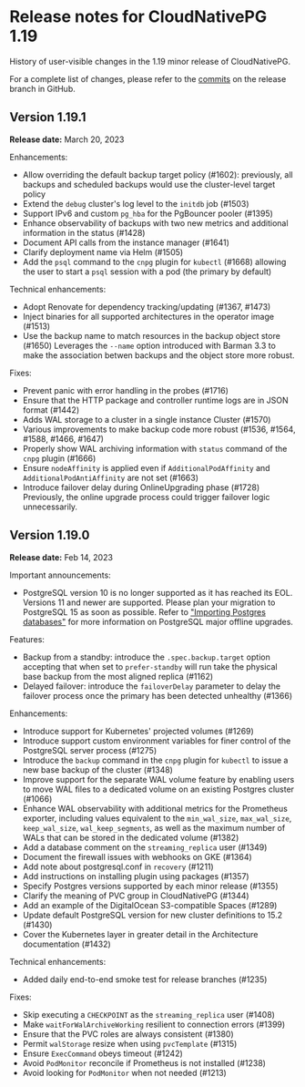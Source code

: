 # Release notes for CloudNativePG 1.19

History of user-visible changes in the 1.19 minor release of CloudNativePG.

For a complete list of changes, please refer to the
[commits](https://github.com/cloudnative-pg/cloudnative-pg/commits/release-1.19)
on the release branch in GitHub.

## Version 1.19.1

**Release date:** March 20, 2023

Enhancements:

- Allow overriding the default backup target policy (#1602): previously, all
  backups and scheduled backups would use the cluster-level target policy
- Extend the `debug` cluster's log level to the `initdb` job (#1503)
- Support IPv6 and custom `pg_hba` for the PgBouncer pooler (#1395)
- Enhance observability of backups with two new metrics and additional
  information in the status (#1428)
- Document API calls from the instance manager (#1641)
- Clarify deployment name via Helm (#1505)
- Add the `psql` command to the `cnpg` plugin for `kubectl` (#1668) allowing
  the user to start a `psql` session with a pod (the primary by default)

Technical enhancements:

- Adopt Renovate for dependency tracking/updating (#1367, #1473)
- Inject binaries for all supported architectures in the operator image (#1513)
- Use the backup name to match resources in the backup object store (#1650)
  Leverages the `--name` option introduced with Barman 3.3 to make the
  association betwen backups and the object store more robust.

Fixes:

- Prevent panic with error handling in the probes (#1716)
- Ensure that the HTTP package and controller runtime logs are in JSON format (#1442)
- Adds WAL storage to a cluster in a single instance Cluster (#1570)
- Various improvements to make backup code more robust (#1536, #1564, #1588, #1466,  #1647)
- Properly show WAL archiving information with `status` command of the `cnpg` plugin (#1666)
- Ensure `nodeAffinity` is applied even if `AdditionalPodAffinity` and
  `AdditionalPodAntiAffinity` are not set (#1663)
- Introduce failover delay during OnlineUpgrading phase (#1728)
  Previously, the online upgrade process could trigger failover logic
  unnecessarily.

## Version 1.19.0

**Release date:** Feb 14, 2023

Important announcements:

- PostgreSQL version 10 is no longer supported as it has reached its EOL.
  Versions 11 and newer are supported. Please plan your migration to
  PostgreSQL 15 as soon as possible. Refer to
  ["Importing Postgres databases"](https://cloudnative-pg.io/documentation/current/database_import/)
  for more information on PostgreSQL major offline upgrades.

Features:

- Backup from a standby: introduce the `.spec.backup.target` option accepting
  that when set to `prefer-standby` will run take the physical base backup from
  the most aligned replica (#1162)
- Delayed failover: introduce the `failoverDelay` parameter to delay the
  failover process once the primary has been detected unhealthy (#1366)

Enhancements:

- Introduce support for Kubernetes' projected volumes (#1269)
- Introduce support custom environment variables for finer control of the
  PostgreSQL server process (#1275)
- Introduce the `backup` command in the `cnpg` plugin for `kubectl` to
  issue a new base backup of the cluster (#1348)
- Improve support for the separate WAL volume feature by enabling users to move
  WAL files to a dedicated volume on an existing Postgres cluster (#1066)
- Enhance WAL observability with additional metrics for the Prometheus
  exporter, including values equivalent to the `min_wal_size`, `max_wal_size`,
  `keep_wal_size`, `wal_keep_segments`, as well as the maximum number of WALs
  that can be stored in the dedicated volume (#1382)
- Add a database comment on the `streaming_replica` user (#1349)
- Document the firewall issues with webhooks on GKE (#1364)
- Add note about postgresql.conf in `recovery` (#1211)
- Add instructions on installing plugin using packages (#1357)
- Specify Postgres versions supported by each minor release (#1355)
- Clarify the meaning of PVC group in CloudNativePG (#1344)
- Add an example of the DigitalOcean S3-compatible Spaces (#1289)
- Update default PostgreSQL version for new cluster definitions to 15.2 (#1430)
- Cover the Kubernetes layer in greater detail in the Architecture
  documentation (#1432)

Technical enhancements:

- Added daily end-to-end smoke test for release branches (#1235)

Fixes:

- Skip executing a `CHECKPOINT` as the `streaming_replica` user (#1408)
- Make `waitForWalArchiveWorking` resilient to connection errors (#1399)
- Ensure that the PVC roles are always consistent (#1380)
- Permit `walStorage` resize when using `pvcTemplate` (#1315)
- Ensure `ExecCommand` obeys timeout (#1242)
- Avoid `PodMonitor` reconcile if Prometheus is not installed (#1238)
- Avoid looking for `PodMonitor` when not needed (#1213)
